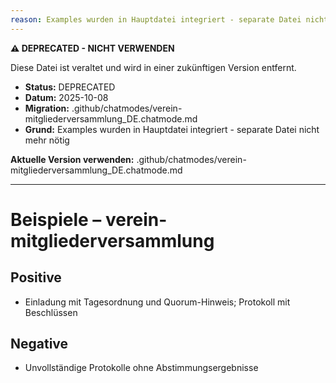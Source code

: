 ```yaml
---
reason: Examples wurden in Hauptdatei integriert - separate Datei nicht mehr nötig
---
```


**⚠️ DEPRECATED - NICHT VERWENDEN**

Diese Datei ist veraltet und wird in einer zukünftigen Version entfernt.

- **Status:** DEPRECATED
- **Datum:** 2025-10-08
- **Migration:** .github/chatmodes/verein-mitgliederversammlung_DE.chatmode.md
- **Grund:** Examples wurden in Hauptdatei integriert - separate Datei nicht mehr nötig

**Aktuelle Version verwenden:** .github/chatmodes/verein-mitgliederversammlung_DE.chatmode.md

---

# Beispiele – verein-mitgliederversammlung

## Positive
- Einladung mit Tagesordnung und Quorum-Hinweis; Protokoll mit Beschlüssen

## Negative
- Unvollständige Protokolle ohne Abstimmungsergebnisse

